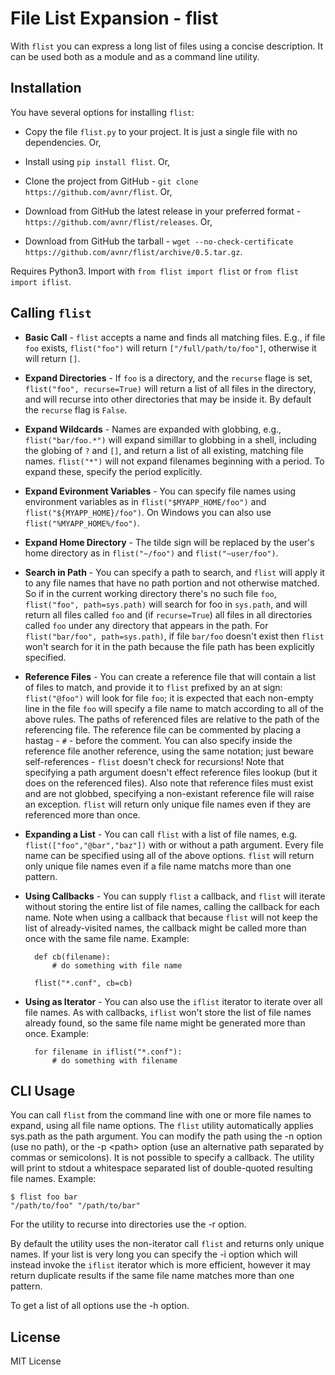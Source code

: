 File List Expansion - flist
===

With `flist` you can express a long list of files using a concise description. It can be used both
as a module and as a command line utility.

Installation
---

You have several options for installing `flist`:

- Copy the file `flist.py` to your project. It is just a single file with no dependencies. Or,

- Install using `pip install flist`. Or,

- Clone the project from GitHub - `git clone https://github.com/avnr/flist`. Or,

- Download from GitHub the latest release in your preferred format - `https://github.com/avnr/flist/releases`. Or,

- Download from GitHub the tarball - `wget --no-check-certificate https://github.com/avnr/flist/archive/0.5.tar.gz`.

Requires Python3. Import with `from flist import flist` or `from flist import iflist`.

Calling `flist`
---

- **Basic Call** - `flist` accepts a name and finds all matching files. E.g., if file `foo` exists, `flist("foo")`
will return `["/full/path/to/foo"]`, otherwise it will return `[]`.

- **Expand Directories** - If `foo` is a directory, and the `recurse` flage is set, `flist("foo", recurse=True)` will return
a list of all files in the directory, and will recurse into other directories that may be inside
it. By default the `recurse` flag is `False`.

- **Expand Wildcards** - Names are expanded with globbing, e.g., `flist("bar/foo.*")` will expand simillar to globbing in
a shell, including the globing of `?` and `[]`, and return a list of all existing, matching file
names. `flist("*")` will not expand filenames beginning with a period. To expand these, specify the
period explicitly.

- **Expand Evironment Variables** - You can specify file names using environment variables as in `flist("$MYAPP_HOME/foo")` and
`flist("${MYAPP_HOME}/foo")`. On Windows you can also use `flist("%MYAPP_HOME%/foo")`.

- **Expand Home Directory** - The tilde sign will be replaced by the user's home directory as in `flist("~/foo")` and
`flist("~user/foo")`.

- **Search in Path** - You can specify a path to search, and `flist` will apply it to any file names that have no path
portion and not otherwise matched. So if in the current working directory there's no such file
`foo`, `flist("foo", path=sys.path)` will search for foo in `sys.path`, and will return all files
called `foo` and (if `recurse=True`) all files in all directories called `foo` under any directory
that appears in the path. For `flist("bar/foo", path=sys.path)`, if file `bar/foo` doesn't exist
then `flist` won't search for it in the path because the file path has been explicitly specified.

- **Reference Files** - You can create a reference file that will contain a list of files to match, and provide it to
`flist` prefixed by an at sign: `flist("@foo")` will look for file `foo`; it is expected that each
non-empty line in the file `foo` will specify a file name to match according to all of the above
rules. The paths of referenced files are relative to the path of the referencing file. The
reference file can be commented by placing a hastag - `#` - before the comment. You can also
specify inside the reference file another reference, using the same notation; just beware
self-references - `flist` doesn't check for recursions! Note that specifying a path argument doesn't
effect reference files lookup (but it does on the referenced files). Also note that reference
files must exist and are not globbed, specifying a non-existant reference file will raise an
exception. `flist` will return only unique file names even if they are referenced more than once.

- **Expanding a List** - You can call `flist` with a list of file names, e.g. `flist(["foo","@bar","baz"])` with or
without a path argument. Every file name can be specified using all of the above options. `flist`
will return only unique file names even if a file name matchs more than one pattern.

- **Using Callbacks** - You can supply `flist` a callback, and `flist` will iterate without storing the entire list of
file names, calling the callback for each name. Note when using a callback that because `flist`
will not keep the list of already-visited names, the callback might be called more than once with
the same file name. Example:

        def cb(filename):
            # do something with file name

        flist("*.conf", cb=cb)

- **Using as Iterator** - You can also use the `iflist` iterator to iterate over all file names. As with callbacks,
`iflist` won't store the list of file names already found, so the same file name might be generated
more than once. Example:

        for filename in iflist("*.conf"):
            # do something with filename

CLI Usage
---

You can call `flist` from the command line with one or more file names to expand, using all file
name options. The `flist` utility automatically applies sys.path as the path argument. You can
modify the path using the -n option (use no path), or the -p &lt;path&gt; option (use an
alternative path separated by commas or semicolons). It is not possible to specify a callback. The
utility will print to stdout a whitespace separated list of double-quoted resulting file names.
Example:

    $ flist foo bar
    "/path/to/foo" "/path/to/bar"

For the utility to recurse into directories use the -r option.

By default the utility uses the non-iterator call `flist` and returns only unique names. If your
list is very long you can specify the -i option which will instead invoke the `iflist` iterator
which is more efficient, however it may return duplicate results if the same file name matches more
than one pattern.

To get a list of all options use the -h option.

License
---

MIT License
